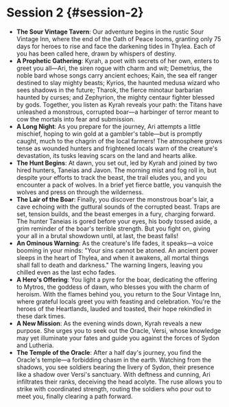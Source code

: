 # Session 2 {#session-2}

* **The Sour Vintage Tavern**: Our adventure begins in the rustic Sour Vintage Inn, where the end of the Oath of Peace looms, granting only 75 days for heroes to rise and face the darkening tides in Thylea. Each of you has been called here, drawn by whispers of destiny.  
* **A Prophetic Gathering**: Kyrah, a poet with secrets of her own, enters to greet you all—Ari, the siren rogue with charm and wit; Demetrius, the noble bard whose songs carry ancient echoes; Kain, the sea elf ranger destined to slay mighty beasts; Kyrios, the haunted medusa wizard who sees shadows in the future; Tharok, the fierce minotaur barbarian haunted by curses; and Zephyrion, the mighty centaur fighter blessed by gods. Together, you listen as Kyrah reveals your path: the Titans have unleashed a monstrous, corrupted boar—a harbinger of terror meant to cow the mortals into fear and submission.  
* **A Long Night**: As you prepare for the journey, Ari attempts a little mischief, hoping to win gold at a gambler's table—but is promptly caught, much to the chagrin of the local farmers\! The atmosphere grows tense as wounded hunters and frightened locals warn of the creature's devastation, its tusks leaving scars on the land and hearts alike.  
* **The Hunt Begins**: At dawn, you set out, led by Kyrah and joined by two hired hunters, Taneias and Javon. The morning mist and fog roll in, but despite your efforts to track the beast, the trail eludes you, and you encounter a pack of wolves. In a brief yet fierce battle, you vanquish the wolves and press on through the wilderness.  
* **The Lair of the Boar**: Finally, you discover the monstrous boar's lair, a cave echoing with the guttural sounds of the corrupted beast. Traps are set, tension builds, and the beast emerges in a fury, charging forward. The hunter Taneias is gored before your eyes, his body tossed aside, a grim reminder of the boar's terrible strength. But you fight on, giving your all in a brutal showdown until, at last, the beast falls\!  
* **An Ominous Warning**: As the creature's life fades, it speaks—a voice booming in your minds: "Your sins cannot be atoned. An ancient power sleeps in the heart of Thylea, and when it awakens, all mortal things shall fall to death and darkness." The warning lingers, leaving you chilled even as the last echo fades.  
* **A Hero's Offering**: You light a pyre for the boar, dedicating the offering to Mytros, the goddess of dawn, who blesses you with the charm of heroism. With the flames behind you, you return to the Sour Vintage Inn, where grateful locals greet you with feasting and celebration. You're the heroes of the Heartlands, lauded and toasted, their hope rekindled in these dark times.  
* **A New Mission**: As the evening winds down, Kyrah reveals a new purpose. She urges you to seek out the Oracle, Versi, whose knowledge may yet illuminate your fates and guide you against the forces of Sydon and Lutheria.  
* **The Temple of the Oracle**: After a half day's journey, you find the Oracle's temple—a forbidding chasm in the earth. Watching from the shadows, you see soldiers bearing the livery of Sydon, their presence like a shadow over Versi's sanctuary. With deftness and cunning, Ari infiltrates their ranks, deceiving the head acolyte. The ruse allows you to strike with coordinated strength, routing the soldiers who pour out to meet you, finally clearing a path forward.

